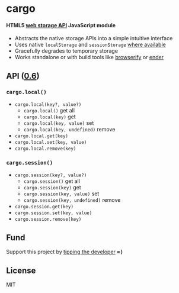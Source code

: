 # cargo
#### HTML5 [web storage API](http://www.w3.org/TR/webstorage/) JavaScript module

- Abstracts the native storage APIs into a simple intuitive interface
- Uses native `localStorage` and `sessionStorage` [where available](https://developer.mozilla.org/en-US/docs/Web/Guide/API/DOM/Storage#Browser_compatibility)
- Gracefully degrades to temporary storage
- Works standalone or with build tools like [browserify](//www.npmjs.org/package/browserify) or [ender](//www.npmjs.org/package/ender)

## API ([0.6](../../releases))

### `cargo.local()`
- `cargo.local(key?, value?)`
  - `cargo.local()` get all
  - `cargo.local(key)` get 
  - `cargo.local(key, value)` set 
  - `cargo.local(key, undefined)` remove
- `cargo.local.get(key)`
- `cargo.local.set(key, value)`
- `cargo.local.remove(key)`

### `cargo.session()`
- `cargo.session(key?, value?)`
  - `cargo.session()` get all
  - `cargo.session(key)` get 
  - `cargo.session(key, value)` set 
  - `cargo.session(key, undefined)` remove
- `cargo.session.get(key)`
- `cargo.session.set(key, value)`
- `cargo.session.remove(key)`

## Fund

Support this project by [tipping the developer](https://www.gittip.com/ryanve/) <samp><b>=)</b></samp>

## License

MIT